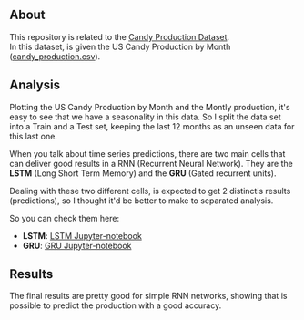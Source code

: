 ## About

This repository is related to the [Candy Production Dataset](https://www.kaggle.com/rtatman/us-candy-production-by-month).  
In this dataset, is given the US Candy Production by Month ([candy_production.csv](https://github.com/viniciusov/candy-production/blob/master/candy_production.csv)).

## Analysis

Plotting the US Candy Production by Month and the Montly production, it's easy to see that we have a seasonality in this data.
So I split the data set into a Train and a Test set, keeping the last 12 months as an unseen data for this last one.

When you talk about time series predictions, there are two main cells that can deliver good results in a RNN (Recurrent Neural Network).
They are the **LSTM** (Long Short Term Memory) and the **GRU** (Gated recurrent units).

Dealing with these two different cells, is expected to get 2 distinctis results (predictions), so I thought it'd be better to make to separated analysis.

So you can check them here:
- **LSTM**: [LSTM Jupyter-notebook](https://nbviewer.jupyter.org/github/viniciusov/candy-production/blob/master/candy_prediction_gridsearch_lstm.ipynb)
- **GRU**: [GRU Jupyter-notebook](https://nbviewer.jupyter.org/github/viniciusov/candy-production/blob/master/candy_prediction_gridsearch_gru.ipynb)

## Results

The final results are pretty good for simple RNN networks, showing that is possible to predict the production with a good accuracy.
